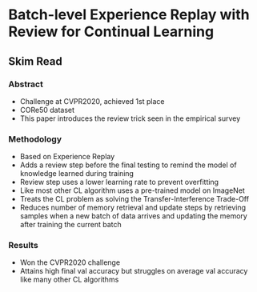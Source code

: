 # Batch-level Experience Replay with Review for Continual Learning
## Skim Read
### Abstract
- Challenge at CVPR2020, achieved 1st place 
- CORe50 dataset
- This paper introduces the review trick seen in the empirical survey

### Methodology
- Based on Experience Replay
- Adds a review step before the final testing to remind the model of knowledge learned during training
- Review step uses a lower learning rate to prevent overfitting
- Like most other CL algorithm uses a pre-trained model on ImageNet
- Treats the CL problem as solving the Transfer-Interference Trade-Off
- Reduces number of memory retrieval and update steps by retrieving samples when a new batch of data arrives and updating the memory after training the current batch

### Results
- Won the CVPR2020 challenge
- Attains high final val accuracy but struggles on average val accuracy like many other CL algorithms

